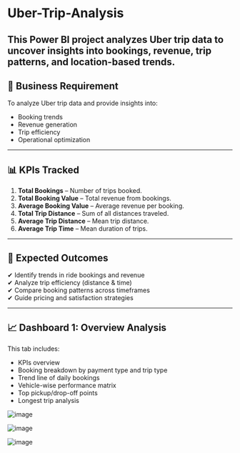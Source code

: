 # Uber-Trip-Analysis

## This Power BI project analyzes Uber trip data to uncover insights into bookings, revenue, trip patterns, and location-based trends.

## 📌 Business Requirement

To analyze Uber trip data and provide insights into:
- Booking trends
- Revenue generation
- Trip efficiency
- Operational optimization

---

## 📊 KPIs Tracked

1. **Total Bookings** – Number of trips booked.
2. **Total Booking Value** – Total revenue from bookings.
3. **Average Booking Value** – Average revenue per booking.
4. **Total Trip Distance** – Sum of all distances traveled.
5. **Average Trip Distance** – Mean trip distance.
6. **Average Trip Time** – Mean duration of trips.

---

## 🎯 Expected Outcomes

✔ Identify trends in ride bookings and revenue  
✔ Analyze trip efficiency (distance & time)  
✔ Compare booking patterns across timeframes  
✔ Guide pricing and satisfaction strategies

---

## 📈 Dashboard 1: **Overview Analysis**

This tab includes:
- KPIs overview
- Booking breakdown by payment type and trip type
- Trend line of daily bookings
- Vehicle-wise performance matrix
- Top pickup/drop-off points
- Longest trip analysis



![image](https://github.com/user-attachments/assets/abeeb588-460e-41f8-8617-337af9e2c976)

![image](https://github.com/user-attachments/assets/db0bde50-b265-4cde-a35b-717a7402b7a6)

![image](https://github.com/user-attachments/assets/eb323a53-fba1-4c1e-a0ac-791c903c6f91)
